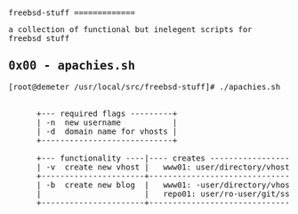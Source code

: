 <font face="monospace, courier">
freebsd-stuff
=============

a collection of functional but inelegent scripts for freebsd stuff


0x00 - apachies.sh
------------------
<pre>[root@demeter /usr/local/src/freebsd-stuff]# ./apachies.sh 


      +--- required flags ---------+
      | -n  new username           |
      | -d  domain name for vhosts |
      +----------------------------+

      +--- functionality ----|---- creates ----------------------------+
      | -v  create new vhost |   www01: user/directory/vhost           |
      +----------------------+-----------------------------------------+
      | -b  create new blog  |   www01: -user/directory/vhost/ssh keys |
      |                      |   repo01: user/ro-user/git/ssh keys     |
      +----------------------+-----------------------------------------+</pre>
</font>
